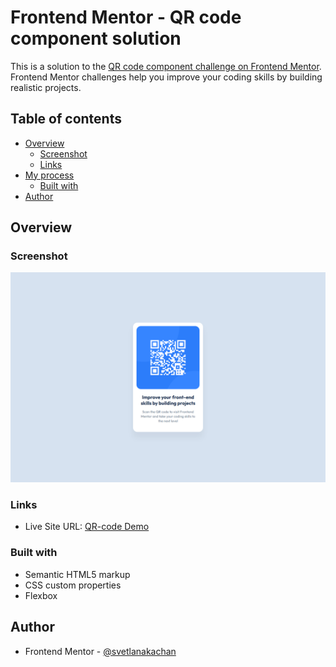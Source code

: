 # Frontend Mentor - QR code component solution

This is a solution to the [QR code component challenge on Frontend Mentor](https://www.frontendmentor.io/challenges/qr-code-component-iux_sIO_H). Frontend Mentor challenges help you improve your coding skills by building realistic projects.

## Table of contents

- [Overview](#overview)
  - [Screenshot](#screenshot)
  - [Links](#links)
- [My process](#my-process)
  - [Built with](#built-with)
- [Author](#author)

## Overview

### Screenshot

![](./screenshot.png)

### Links

- Live Site URL: [QR-code Demo](https://svetlanakachan.github.io/fm-challenges/qr-code/)

### Built with

- Semantic HTML5 markup
- CSS custom properties
- Flexbox

## Author

- Frontend Mentor - [@svetlanakachan](https://www.frontendmentor.io/profile/svetlanakachan)
